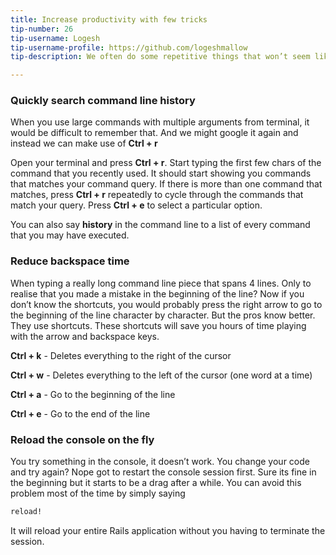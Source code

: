 ```yaml
---
title: Increase productivity with few tricks
tip-number: 26
tip-username: Logesh
tip-username-profile: https://github.com/logeshmallow
tip-description: We often do some repetitive things that won’t seem like taking much time but it actually does and the following are some of the tricks that would reduce some time of that kind.

---
```


### Quickly search command line history

When you use large commands with multiple arguments from terminal, it would be difficult to remember that. And we might google it again and instead we can make use of **Ctrl + r**

Open your terminal and press **Ctrl + r**. Start typing the first few chars of the command that you recently used. It should start showing you commands that matches your command query. If there is more than one command that matches, press **Ctrl + r** repeatedly to cycle through the commands that match your query. Press **Ctrl + e** to select a particular option.

You can also say **history** in the command line to a list of every command that you may have executed.

### Reduce backspace time

When typing a really long command line piece that spans 4 lines. Only to realise that you made a mistake in the beginning of the line? Now if you don’t know the shortcuts, you would probably press the right arrow to go to the beginning of the line character by character. But the pros know better. They use shortcuts. These shortcuts will save you hours of time playing with the arrow and backspace keys.

**Ctrl + k** - Deletes everything to the right of the cursor

**Ctrl + w** - Deletes everything to the left of the cursor (one word at a time)

**Ctrl + a** - Go to the beginning of the line

**Ctrl + e** - Go to the end of the line


### Reload the console on the fly

You try something in the console, it doesn’t work. You change your code and try again? Nope got to restart the console session first. Sure its fine in the beginning but it starts to be a drag after a while. You can avoid this problem most of the time by simply saying

```ruby
reload!
```

It will reload your entire Rails application without you having to terminate the session.

